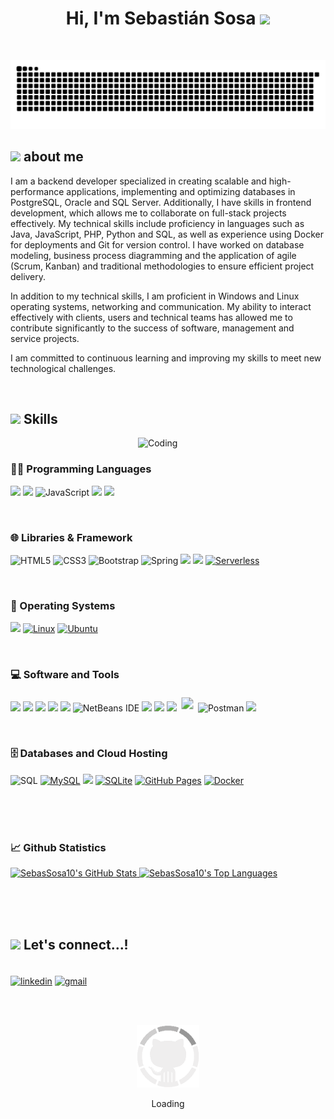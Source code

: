 <h1 align="center"><b> Hi, I'm Sebastián Sosa </b><img src="https://media.giphy.com/media/hvRJCLFzcasrR4ia7z/giphy.gif" width="35"></h1>

<br>

<p align = "center">
	<img src = "https://github.com/7oSkaaa/7oSkaaa/blob/output/github-contribution-grid-snake.svg?" alt = "Snake Game"/>
</p>


<h2><img src = "https://github.com/7oSkaaa/7oSkaaa/blob/main/Images/about_me.gif?raw=true" width = 50px> about me </h2>

I am a backend developer specialized in creating scalable and high-performance applications, implementing and optimizing databases in PostgreSQL, Oracle and SQL Server. Additionally, I have skills in frontend development, which allows me to collaborate on full-stack projects effectively.
My technical skills include proficiency in languages ​​such as Java, JavaScript, PHP, Python and SQL, as well as experience using Docker for deployments and Git for version control. I have worked on database modeling, business process diagramming and the application of agile (Scrum, Kanban) and traditional methodologies to ensure efficient project delivery.

In addition to my technical skills, I am proficient in Windows and Linux operating systems, networking and communication. My ability to interact effectively with clients, users and technical teams has allowed me to contribute significantly to the success of software, management and service projects.

I am committed to continuous learning and improving my skills to meet new technological challenges.

<br>

<h2> <img src="https://media2.giphy.com/media/QssGEmpkyEOhBCb7e1/giphy.gif?cid=ecf05e47a0n3gi1bfqntqmob8g9aid1oyj2wr3ds3mg700bl&rid=giphy.gif" width="32px"> Skills </h2>

<img align="right" alt="Coding" width="300" src="https://i.pinimg.com/originals/81/17/8b/81178b47a8598f0c81c4799f2cdd4057.gif">

<br>

<h3> 👨‍💻 Programming Languages </h3>
<p align="left">
	<a><img src="https://img.shields.io/badge/Java-007396.svg?style=for-the-badge&logo=java&logoColor=white"/> </a>
	<a href="#"><img src="https://img.shields.io/badge/python%20-%2314354C.svg?&style=for-the-badge&logo=python&logoColor=white" /></a>
	<img alt="JavaScript" src="https://img.shields.io/badge/javascript-%23323330.svg?style=for-the-badge&logo=javascript&logoColor=%23F7DF1E"/>
	<img src="https://img.shields.io/badge/PHP-777BB4?style=for-the-badge&logo=php&logoColor=white">
	<img src="https://img.shields.io/badge/Kotlin-%230095D5.svg?style=for-the-badge&logo=kotlin&logoColor=white" />



</p>

<br>

<h3> 🌐 Libraries & Framework </h3>
<p align="left">
	<img alt="HTML5" src="https://img.shields.io/badge/html5-%23E34F26.svg?style=for-the-badge&logo=html5&logoColor=white"/>
	<img alt="CSS3" src="https://img.shields.io/badge/css3-%231572B6.svg?style=for-the-badge&logo=css3&logoColor=white"/>
	<img alt="Bootstrap" src="https://img.shields.io/badge/bootstrap-%23563D7C.svg?style=for-the-badge&logo=bootstrap&logoColor=white"/>
	<img alt="Spring" src="https://img.shields.io/badge/spring-%236DB33F.svg?style=for-the-badge&logo=spring&logoColor=white"/>
	<a><img src="https://img.shields.io/badge/spring%20boot-6DB33F.svg?style=for-the-badge&logo=springboot&logoColor=white"/> </a>
	<img src="https://img.shields.io/badge/node.js-6DA55F?style=for-the-badge&logo=node.js&logoColor=white" />
	<a href="https://www.serverless.com/" target="_blank">
		<img alt="Serverless" src="https://img.shields.io/badge/Serverless-FD5750?style=for-the-badge&logo=serverless&logoColor=white"/>
	</a>
	
</p>

<br>

<h3> 🧰 Operating Systems </h3>
<p align="left">
	<img src="https://img.shields.io/badge/Windows-0078D6?style=for-the-badge&logo=windows&logoColor=white" />
	<a href="#"><img alt="Linux" src="https://img.shields.io/badge/Linux-FCC624?style=for-the-badge&logo=linux&logoColor=black"></a>
	<a href="https://ubuntu.com/" target="_blank"><img alt="Ubuntu" src="https://img.shields.io/badge/Ubuntu-E95420?style=for-the-badge&logo=ubuntu&logoColor=white"/>
</a>

</p>

<br>

<h3> 💻 Software and Tools </h3>

<p align="left">
	<img src="https://img.shields.io/badge/git-%23F05033.svg?style=for-the-badge&logo=git&logoColor=white" />
	<img src="https://img.shields.io/badge/github-%23121011.svg?style=for-the-badge&logo=github&logoColor=white" />
	<img src="https://img.shields.io/badge/Xampp-F37623?style=for-the-badge&logo=xampp&logoColor=white">
	<a><img src="https://img.shields.io/badge/eclipse-2C2255.svg?style=for-the-badge&logo=eclipse&logoColor=white"/> </a>
  	<a><img src="https://img.shields.io/badge/vscode-007ACC.svg?style=for-the-badge&logo=visualstudiocode&logoColor=white"/> </a>
	<a><img alt="NetBeans IDE" src="https://img.shields.io/badge/NetBeans%20IDE-1B6AC6?style=for-the-badge&logo=apache-netbeans-ide&logoColor=white"/</a>
  	<a><img src="https://img.shields.io/badge/jetbrains%20IDE-000000.svg?style=for-the-badge&logo=jetbrains&logoColor=white"/></a>
	<img src="https://raw.githubusercontent.com/spyder-ide/spyder/master/branding/logo/spyder_readme_banner.png" height="30">
  	<a><img src="https://img.shields.io/badge/postman-FF6C37.svg?style=for-the-badge&logo=postman&logoColor=white"/></a>
	<img src="https://img.shields.io/badge/-Insomnia-5849BE?style=for-the-badge&logo=Insomnia&logoColor=white" style="transform: scale(1.2); margin: 5px;" />
	<img alt="Postman" src="https://img.shields.io/badge/Postman-FF6C37?style=for-the-badge&logo=postman&logoColor=white"/>
	<img src="https://img.shields.io/badge/Android_Studio-3DDC84?style=for-the-badge&logo=android-studio&logoColor=white">
</p>

<br>

<h3>🗄️ Databases and Cloud Hosting</h3>
<p align="left">
	<img src="https://custom-icon-badges.herokuapp.com/badge/SQL-025E8C.svg?style=for-the-badge&logo=database&logoColor=white" alt="SQL"/>
	<a href="https://www.mysql.com/"><img alt="MySQL" src="https://img.shields.io/badge/MySQL-00000F?style=for-the-badge&logo=mysql&logoColor=white"></a>
	<img src="https://img.shields.io/badge/postgres-%23316192.svg?style=for-the-badge&logo=postgresql&logoColor=white" />
	<a href="https://www.sqlite.org/"><img alt="SQLite" src ="https://img.shields.io/badge/SQLite-07405E?style=for-the-badge&logo=sqlite&logoColor=white"/></a>
	<a href="https://www.github.com"><img alt="GitHub Pages" src="https://img.shields.io/badge/GitHub-100000?style=for-the-badge&logo=github&logoColor=white"></a>
	<a href="#"><img alt="Docker" src="https://img.shields.io/badge/Docker-2CA5E0?style=for-the-badge&logo=docker&logoColor=white"></a>
</p>

<p align="center">

<br><br><br>

<h3>📈 Github Statistics</h3>

<a href="https://github.com/SebasSosa10">
  <img 
    alt="SebasSosa10's GitHub Stats" 
    src="https://github-readme-stats.vercel.app/api?username=SebasSosa10&show_icons=true&title_color=ffc857&icon_color=8ac926&text_color=daf7dc&bg_color=151515&hide=stars" 
    style="max-width: 100%;" 
  />
</a>

<a href="https://github.com/SebasSosa10">
  <img 
    alt="SebasSosa10's Top Languages" 
    src="https://github-readme-stats.vercel.app/api/top-langs/?username=SebasSosa10&layout=compact&text_color=daf7dc&bg_color=151515" 
    style="max-width: 100%;" 
  />
</a>

<br><br><br>

<h2><img src='https://raw.githubusercontent.com/ShahriarShafin/ShahriarShafin/main/Assets/handshake.gif' width="100px"> Let's connect...! </h2>
<br>
<div align='left'>
<a href="https://www.linkedin.com/in/sebastiansosa10/" target="blank"><img align="center" src="https://user-images.githubusercontent.com/88904952/234979284-68c11d7f-1acc-4f0c-ac78-044e1037d7b0.png" alt="linkedin" height="50" width="50" /></a>
<a href="mailto:joansebastiansosa10@gmail.com" target="blank"><img align="center" src="https://github.com/Mo-Alsehli/Mo-Alsehli/assets/98949843/6d935082-a6bb-4f5d-be13-87b821d8421c" alt="gmail" height="50" width="50"  /></a>

</div>

<br><br>

<div align=center>
        <img src="https://raw.githubusercontent.com/AhmedFathyDev/AhmedFathyDev/main/GitHub.gif" alt="GitHub Octocat Logo" height="100">
        <p>Loading</p>
    </div>

<div align='center'>
